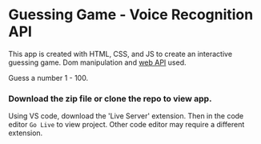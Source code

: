# Guessing Game - Voice Recognition API
This app is created with HTML, CSS, and JS to create an interactive guessing game. Dom manipulation and [web API](https://developer.mozilla.org/en-US/docs/Web/API/Web_Speech_API/Using_the_Web_Speech_API) used. 

Guess a number 1 - 100. 

### Download the zip file or clone the repo to view app. 

Using VS code, download the 'Live Server' extension. Then in the code editor ```Go Live``` to view project.
Other code editor may require a different extension. 
